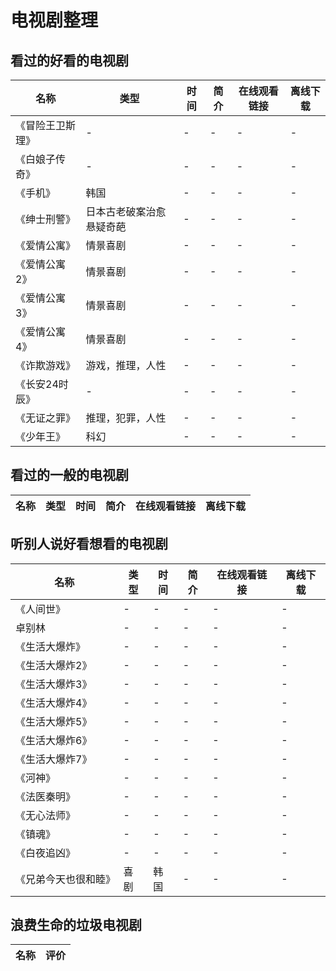 # 电视剧整理

## 看过的好看的电视剧
| 名称 | 类型 | 时间 | 简介 | 在线观看链接 | 离线下载 |
| -- | -- | -- | -- | -- | -- |
| 《冒险王卫斯理》 | - | - | - | - | - |
| 《白娘子传奇》 | - | - | - | - | - |
| 《手机》 | 韩国 | - | - | - | - |
| 《绅士刑警》 | 日本古老破案治愈悬疑奇葩 | - | - | - | - |
| 《爱情公寓》 | 情景喜剧 | - | - | - | - |
| 《爱情公寓2》 | 情景喜剧 | - | - | - | - |
| 《爱情公寓3》 | 情景喜剧 | - | - | - | - |
| 《爱情公寓4》 | 情景喜剧 | - | - | - | - |
| 《诈欺游戏》 | 游戏，推理，人性 | - | - | - | - |
| 《长安24时辰》 | - | - | - | - | - |
| 《无证之罪》 | 推理，犯罪，人性 | - | - | - | - |
| 《少年王》 | 科幻 | - | - | - | - |

## 看过的一般的电视剧
| 名称 | 类型 | 时间 | 简介 | 在线观看链接 | 离线下载 |
| -- | -- | -- | -- | -- | -- |

## 听别人说好看想看的电视剧
| 名称 | 类型 | 时间 | 简介 | 在线观看链接 | 离线下载 |
| -- | -- | -- | -- | -- | -- |
| 《人间世》 | - | - | - | - | - |
| 卓别林 | - | - | - | - | - |
| 《生活大爆炸》 | - | - | - | - | - |
| 《生活大爆炸2》 | - | - | - | - | - |
| 《生活大爆炸3》 | - | - | - | - | - |
| 《生活大爆炸4》 | - | - | - | - | - |
| 《生活大爆炸5》 | - | - | - | - | - |
| 《生活大爆炸6》 | - | - | - | - | - |
| 《生活大爆炸7》 | - | - | - | - | - |
| 《河神》 | - | - | - | - | - |
| 《法医秦明》 | - | - | - | - | - |
| 《无心法师》 | - | - | - | - | - |
| 《镇魂》 | - | - | - | - | - |
| 《白夜追凶》 | - | - | - | - | - |
| 《兄弟今天也很和睦》 | 喜剧 | 韩国 | - | - | - |

## 浪费生命的垃圾电视剧
| 名称 | 评价 |
| -- | -- |
